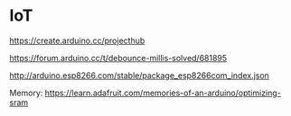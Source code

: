 # IoT

https://create.arduino.cc/projecthub

https://forum.arduino.cc/t/debounce-millis-solved/681895

http://arduino.esp8266.com/stable/package_esp8266com_index.json


Memory:
https://learn.adafruit.com/memories-of-an-arduino/optimizing-sram
